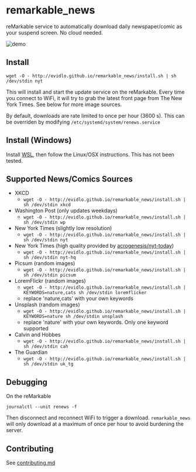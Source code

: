 # remarkable_news

reMarkable service to automatically download daily newspaper/comic as your suspend screen.  No cloud needed.

![demo](pic.png)


## Install

    wget -O - http://evidlo.github.io/remarkable_news/install.sh | sh /dev/stdin nyt

This will install and start the update service on the reMarkable.  Every time you connect to WiFi, it will try to grab the latest front page from The New York Times.  See below for more image sources.

By default, downloads are rate limited to once per hour (3600 s).  This can be overriden by modifying `/etc/systemd/system/renews.service`

## Install (Windows)

Install [WSL](https://docs.microsoft.com/en-us/learn/modules/get-started-with-windows-subsystem-for-linux/2-enable-and-install), then follow the Linux/OSX instructions.  This has not been tested.

## Supported News/Comics Sources

- XKCD 
    - `wget -O - http://evidlo.github.io/remarkable_news/install.sh | sh /dev/stdin xkcd`
- Washington Post (only updates weekdays) 
    - `wget -O - http://evidlo.github.io/remarkable_news/install.sh | sh /dev/stdin wp`
- New York Times (slightly low resolution) 
    - `wget -O - http://evidlo.github.io/remarkable_news/install.sh | sh /dev/stdin nyt`
- New York Times (high quality provided by [acrogenesis/nyt-today](https://github.com/acrogenesis/nyt-today)) 
    - `wget -O - http://evidlo.github.io/remarkable_news/install.sh | sh /dev/stdin nyt-hq`
- Picsum (random images) 
    - `wget -O - http://evidlo.github.io/remarkable_news/install.sh | sh /dev/stdin picsum`
- LoremFlickr (random images) 
    - `wget -O - http://evidlo.github.io/remarkable_news/install.sh | KEYWORDS=nature,cats sh /dev/stdin loremflicker`
    - replace 'nature,cats' with your own keywords
- Unsplash (random images)
    - `wget -O - http://evidlo.github.io/remarkable_news/install.sh | KEYWORDS=nature sh /dev/stdin unsplash`
    - replace 'nature' with your own keywords.  Only one keyword supported
- Calvin and Hobbes 
    - `wget -O - http://evidlo.github.io/remarkable_news/install.sh | sh /dev/stdin cah`
- The Guardian 
    - `wget -O - http://evidlo.github.io/remarkable_news/install.sh | sh /dev/stdin uk_tg`
<!-- - Wikipedia Picture of the Day - `make install_wikipotd` -->


## Debugging

On the reMarkable

    journalctl --unit renews -f

Then disconnect and reconnect WiFi to trigger a download.  `remarkable_news` will only download at a maximum of once per hour to avoid burdening the server.

## Contributing

See [contributing.md](contributing.md)
